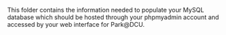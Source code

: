 This folder contains the information needed to populate your MySQL 
database which should be hosted through your phpmyadmin account and 
accessed by your web interface for Park@DCU.
